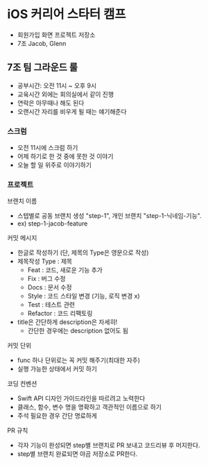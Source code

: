 # iOS 커리어 스타터 캠프

- 회원가입 화면 프로젝트 저장소
- 7조 Jacob, Glenn

## 7조 팀 그라운드 룰

- 공부시간: 오전 11시 ~ 오후 9시
- 교육시간 외에는 회의실에서 같이 진행
- 연락은 아무때나 해도 된다
- 오랜시간 자리를 비우게 될 때는 얘기해준다

### 스크럼

- 오전 11시에 스크럼 하기
- 어제 하기로 한 것 중에 못한 것 이야기
- 오늘 할 일 위주로 이야기하기

### 프로젝트

브랜치 이름

 - 스텝별로 공동 브랜치 생성 "step-1", 개인 브랜치 "step-1-닉네임-기능". 
 - ex) step-1-jacob-feature

커밋 메시지

- 한글로 작성하기 (단, 제목의 Type은 영문으로 작성)
- 제목작성 Type : 제목
    - Feat : 코드, 새로운 기능 추가
    - Fix : 버그 수정
    - Docs : 문서 수정
    - Style : 코드 스타일 변경 (기능, 로직 변경 x)
    - Test : 테스트 관련
    - Refactor : 코드 리팩토링
- title은 간단하게 description은 자세히! 
    - 간단한 경우에는 description 없어도 됨

커밋 단위

- func 하나 단위로는 꼭 커밋 해주기(최대한 자주)
- 실행 가능한 상태에서 커밋 하기

코딩 컨벤션

- Swift API 디자인 가이드라인을 따르려고 노력한다
- 클래스, 함수, 변수 명을 명확하고 객관적인 이름으로 하기
- 주석 필요한 경우 간단 명료하게

PR 규칙

- 각자 기능이 완성되면 step별 브랜치로 PR 보내고 코드리뷰 후 머지한다. 
- step별 브랜치 완료되면 야곰 저장소로 PR한다.


